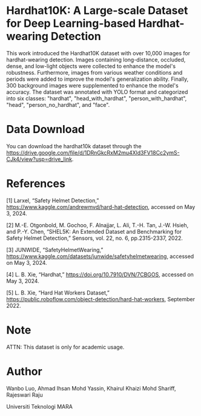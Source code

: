 # Hardhat10K: A Large-scale Dataset for Deep Learning-based Hardhat-wearing Detection
This work introduced the Hardhat10K dataset with over 10,000 images for hardhat-wearing detection. Images containing long-distance, occluded, dense, and low-light objects were collected to enhance the model's robustness. Furthermore, images from various weather conditions and periods were added to improve the model's generalization ability. Finally, 300 background images were supplemented to enhance the model's accuracy.
The dataset was annotated with YOLO format and categorized into six classes: "hardhat", "head_with_hardhat", "person_with_hardhat", "head", "person_no_hardhat", and "face".

# Data Download
You can download the hardhat10k dataset through the https://drive.google.com/file/d/1DRnGkcRxM2mu4Xld3FV18Cc2ymS-CJk4/view?usp=drive_link.

# References
[1]	Larxel, “Safety Helmet Detection,” https://www.kaggle.com/andrewmvd/hard-hat-detection, accessed on May 3, 2024.

[2]	M.-E. Otgonbold, M. Gochoo, F. Alnajjar, L. Ali, T.-H. Tan, J.-W. Hsieh, and P.-Y. Chen, “SHEL5K: An Extended Dataset and Benchmarking for Safety Helmet Detection,” Sensors, vol. 22, no. 6, pp.2315-2337, 2022.

[3]	JUNWIDE, “SafetyHelmetWearing,” https://www.kaggle.com/datasets/junwide/safetyhelmetwearing, accessed on May 3, 2024.

[4]	L. B. Xie, “Hardhat,” https://doi.org/10.7910/DVN/7CBGOS, accessed on May 3, 2024.

[5]	L. B. Xie, “Hard Hat Workers Dataset,” https://public.roboflow.com/object-detection/hard-hat-workers, September 2022.

# Note
ATTN: This dataset is only for academic usage.

# Author
Wanbo Luo, Ahmad Ihsan Mohd Yassin, Khairul Khaizi Mohd Shariff, Rajeswari Raju

Universiti Teknologi MARA
